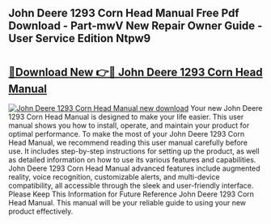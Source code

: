 ## John Deere 1293 Corn Head Manual Free Pdf Download - Part-mwV New Repair Owner Guide - User Service Edition Ntpw9

# <h2><a href="http://bc95181.oget.top/?id=John+Deere+1293+Corn+Head+Manual">🔗Download New 👉🔴 John Deere 1293 Corn Head Manual</a></h2>

[![John Deere 1293 Corn Head Manual new download](https://i.imgur.com/5g1atiW.png)](http://bc95181.oget.top/?id=John+Deere+1293+Corn+Head+Manual)
Your new John Deere 1293 Corn Head Manual is designed to make your life easier. This user manual shows you how to install, operate, and maintain your product for optimal performance. To make the most of your John Deere 1293 Corn Head Manual, we recommend reading this user manual carefully before use. It includes step-by-step instructions for setting up the product, as well as detailed information on how to use its various features and capabilities. John Deere 1293 Corn Head Manual advanced features include augmented reality, voice recognition, customizable alerts, and multi-device compatibility, all accessible through the sleek and user-friendly interface. Please Keep This Information for Future Reference John Deere 1293 Corn Head Manual. This manual will be your reliable guide to using your new product effectively.
